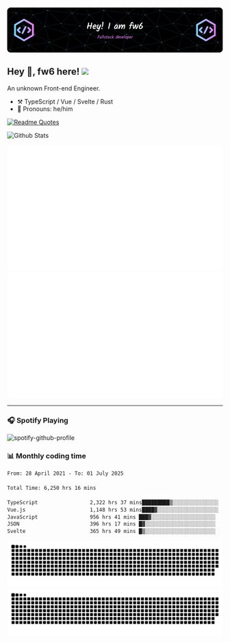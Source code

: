 ![Header](github-header-image.png)

## Hey 👋, fw6 here! <img src="https://github.githubassets.com/images/mona-whisper.gif" height="24" />


An unknown Front-end Engineer.

-   :hammer_and_pick: TypeScript / Vue / Svelte / Rust
-   :man: Pronouns: he/him


[![Readme Quotes](https://quotes-github-readme.vercel.app/api?type=horizontal&theme=algolia)](https://github.com/piyushsuthar/github-readme-quotes)



![Github Stats](https://github-readme-stats.vercel.app/api?username=fw6&bg_color=30,e96443,904e95&title_color=fff&text_color=fff)

![](https://raw.githubusercontent.com/fw6/github-stats-transparent/output/generated/overview.svg)
![](https://raw.githubusercontent.com/fw6/github-stats-transparent/output/generated/languages.svg)


---

### 🎧 Spotify Playing

<!-- ![spotify-github-profile](/img/default.svg) -->

![spotify-github-profile](https://spotify-github-profile.vercel.app/api/view.svg?uid=r6wn4hdvypv0lkzyrj0e0pjct&cover_image=true&theme=default&show_offline=true&background_color=9a10ad&interchange=true&bar_color_cover=true)



### :bar_chart: Monthly coding time 

<!--START_SECTION:waka-->

```txt
From: 28 April 2021 - To: 01 July 2025

Total Time: 6,250 hrs 16 mins

TypeScript                 2,322 hrs 37 mins█████████▒░░░░░░░░░░░░░░░   37.16 %
Vue.js                     1,148 hrs 53 mins████▓░░░░░░░░░░░░░░░░░░░░   18.38 %
JavaScript                 956 hrs 41 mins ███▓░░░░░░░░░░░░░░░░░░░░░   15.31 %
JSON                       396 hrs 17 mins █▓░░░░░░░░░░░░░░░░░░░░░░░   06.34 %
Svelte                     365 hrs 49 mins █▒░░░░░░░░░░░░░░░░░░░░░░░   05.85 %
```

<!--END_SECTION:waka-->




![github contribution grid snake animation](https://raw.githubusercontent.com/platane/platane/output/github-contribution-grid-snake-dark.svg#gh-dark-mode-only)![github contribution grid snake animation](https://raw.githubusercontent.com/platane/platane/output/github-contribution-grid-snake.svg#gh-light-mode-only)
